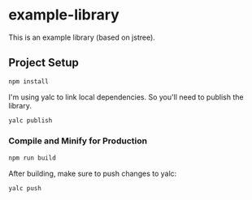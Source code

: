 # example-library

This is an example library (based on jstree). 

## Project Setup

```sh
npm install
```
I'm using yalc to link local dependencies. So you'll need to publish the library.
```sh
yalc publish
```

### Compile and Minify for Production

```sh
npm run build
```

After building, make sure to push changes to yalc:
```sh
yalc push
```